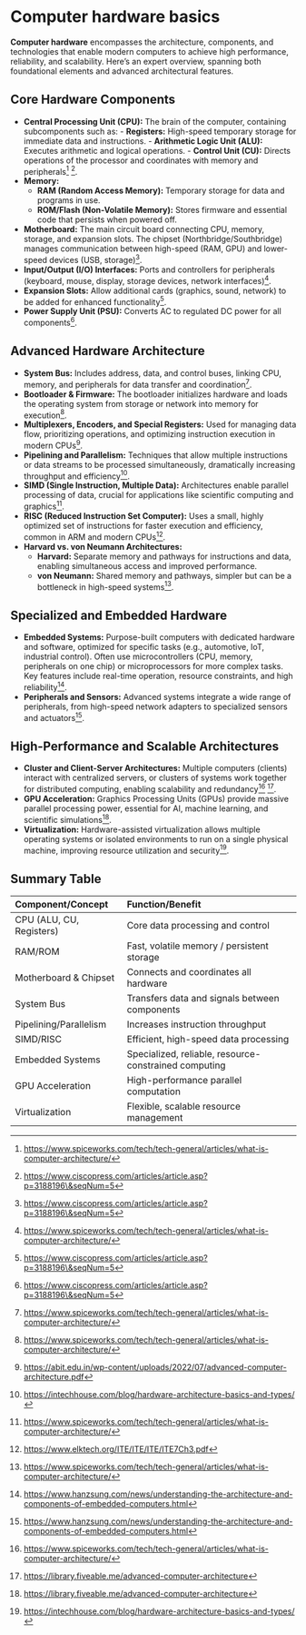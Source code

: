 # Computer hardware basics

**Computer hardware** encompasses the architecture, components, and technologies that enable modern computers to achieve high performance, reliability, and scalability. Here’s an expert overview, spanning both foundational elements and advanced architectural features.

## Core Hardware Components

- **Central Processing Unit (CPU):**
  The brain of the computer, containing subcomponents such as: - **Registers:** High-speed temporary storage for immediate data and instructions. - **Arithmetic Logic Unit (ALU):** Executes arithmetic and logical operations. - **Control Unit (CU):** Directs operations of the processor and coordinates with memory and peripherals[^2] [^3].
- **Memory:**
  - **RAM (Random Access Memory):** Temporary storage for data and programs in use.
  - **ROM/Flash (Non-Volatile Memory):** Stores firmware and essential code that persists when powered off.
- **Motherboard:**
  The main circuit board connecting CPU, memory, storage, and expansion slots. The chipset (Northbridge/Southbridge) manages communication between high-speed (RAM, GPU) and lower-speed devices (USB, storage)[^3].
- **Input/Output (I/O) Interfaces:**
  Ports and controllers for peripherals (keyboard, mouse, display, storage devices, network interfaces)[^2].
- **Expansion Slots:**
  Allow additional cards (graphics, sound, network) to be added for enhanced functionality[^3].
- **Power Supply Unit (PSU):**
  Converts AC to regulated DC power for all components[^3].

## Advanced Hardware Architecture

- **System Bus:**
  Includes address, data, and control buses, linking CPU, memory, and peripherals for data transfer and coordination[^2].
- **Bootloader \& Firmware:**
  The bootloader initializes hardware and loads the operating system from storage or network into memory for execution[^2].
- **Multiplexers, Encoders, and Special Registers:**
  Used for managing data flow, prioritizing operations, and optimizing instruction execution in modern CPUs[^4].
- **Pipelining and Parallelism:**
  Techniques that allow multiple instructions or data streams to be processed simultaneously, dramatically increasing throughput and efficiency[^5].
- **SIMD (Single Instruction, Multiple Data):**
  Architectures enable parallel processing of data, crucial for applications like scientific computing and graphics[^2].
- **RISC (Reduced Instruction Set Computer):**
  Uses a small, highly optimized set of instructions for faster execution and efficiency, common in ARM and modern CPUs[^8].
- **Harvard vs. von Neumann Architectures:**
  - **Harvard:** Separate memory and pathways for instructions and data, enabling simultaneous access and improved performance.
  - **von Neumann:** Shared memory and pathways, simpler but can be a bottleneck in high-speed systems[^2].

## Specialized and Embedded Hardware

- **Embedded Systems:**
  Purpose-built computers with dedicated hardware and software, optimized for specific tasks (e.g., automotive, IoT, industrial control). Often use microcontrollers (CPU, memory, peripherals on one chip) or microprocessors for more complex tasks. Key features include real-time operation, resource constraints, and high reliability[^1].
- **Peripherals and Sensors:**
  Advanced systems integrate a wide range of peripherals, from high-speed network adapters to specialized sensors and actuators[^1].

## High-Performance and Scalable Architectures

- **Cluster and Client-Server Architectures:**
  Multiple computers (clients) interact with centralized servers, or clusters of systems work together for distributed computing, enabling scalability and redundancy[^2] [^6].
- **GPU Acceleration:**
  Graphics Processing Units (GPUs) provide massive parallel processing power, essential for AI, machine learning, and scientific simulations[^6].
- **Virtualization:**
  Hardware-assisted virtualization allows multiple operating systems or isolated environments to run on a single physical machine, improving resource utilization and security[^5].

## Summary Table

| Component/Concept        | Function/Benefit                                      |
| :----------------------- | :---------------------------------------------------- |
| CPU (ALU, CU, Registers) | Core data processing and control                      |
| RAM/ROM                  | Fast, volatile memory / persistent storage            |
| Motherboard \& Chipset   | Connects and coordinates all hardware                 |
| System Bus               | Transfers data and signals between components         |
| Pipelining/Parallelism   | Increases instruction throughput                      |
| SIMD/RISC                | Efficient, high-speed data processing                 |
| Embedded Systems         | Specialized, reliable, resource-constrained computing |
| GPU Acceleration         | High-performance parallel computation                 |
| Virtualization           | Flexible, scalable resource management                |

[^1]: https://www.hanzsung.com/news/understanding-the-architecture-and-components-of-embedded-computers.html
[^2]: https://www.spiceworks.com/tech/tech-general/articles/what-is-computer-architecture/
[^3]: https://www.ciscopress.com/articles/article.asp?p=3188196\&seqNum=5
[^4]: https://abit.edu.in/wp-content/uploads/2022/07/advanced-computer-architecture.pdf
[^5]: https://intechhouse.com/blog/hardware-architecture-basics-and-types/
[^6]: https://library.fiveable.me/advanced-computer-architecture
[^7]: https://en.wikipedia.org/wiki/Computer_architecture
[^8]: https://www.elktech.org/ITE/ITE/ITE/ITE7Ch3.pdf
[^9]: https://www.youtube.com/watch?v=lGB2UszHt7Y
